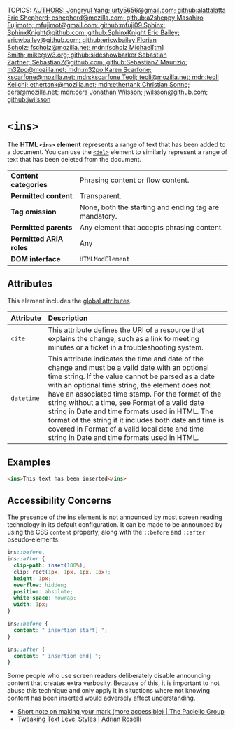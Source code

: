 TOPICS: <ins>
AUTHORS: Jongryul Yang; urty5656@gmail.com; github:alattalatta
         Eric Shepherd; eshepherd@mozilla.com; github:a2sheppy
         Masahiro Fujimoto; mfujimot@gmail.com; github:mfuji09
         Sphinx; SphinxKnight@github.com; github:SphinxKnight
         Eric Bailey; ericwbailey@github.com; github:ericwbailey
         Florian Scholz; fscholz@mozilla.net; mdn:fscholz
         Michael[tm] Smith; mike@w3.org; github:sideshowbarker
         Sebastian Zartner; SebastianZ@github.com; github:SebastianZ
         Maurizio; m32po@mozilla.net; mdn:m32po
         Karen Scarfone; kscarfone@mozilla.net; mdn:kscarfone
         Teoli; teoli@mozilla.net; mdn:teoli
         Keiichi; ethertank@mozilla.net; mdn:ethertank
         Christian Sonne; cers@mozilla.net; mdn:cers
         Jonathan Wilsson; jwilsson@github.com; github:jwilsson

# `<ins>`

The **HTML `<ins>` element** represents a range of text that has been added to a document.
You can use the [`<del>`](/en/webfrontend/<del>) element to similarly represent a
range of text that has been deleted from the document.

|  |  |
| :-- | :-- |
| **Content categories** | Phrasing content or flow content. |
| **Permitted content** | Transparent. |
| **Tag omission** | None, both the starting and ending tag are mandatory. |
| **Permitted parents** | Any element that accepts phrasing content. |
| **Permitted ARIA roles** | Any |
| **DOM interface** | `HTMLModElement` |

## Attributes

This element includes the [global attributes](/en/webfrontend/HTML_Global_Attributes).

| Attribute | Description |
| :-- | :-- |
| `cite` | This attribute defines the URI of a resource that explains the change, such as a link to meeting minutes or a ticket in a troubleshooting system.
| `datetime` | This attribute indicates the time and date of the change and must be a valid date with an optional time string. If the value cannot be parsed as a date with an optional time string, the element does not have an associated time stamp. For the format of the string without a time, see Format of a valid date string in Date and time formats used in HTML. The format of the string if it includes both date and time is covered in Format of a valid local date and time string in Date and time formats used in HTML.

## Examples

```html
<ins>This text has been inserted</ins>
```

## Accessibility Concerns

The presence of the ins element is not announced by most screen reading technology in its default
configuration. It can be made to be announced by using the CSS `content` property, along with
the `::before` and `::after` pseudo-elements.

```css
ins::before,
ins::after {
  clip-path: inset(100%);
  clip: rect(1px, 1px, 1px, 1px);
  height: 1px;
  overflow: hidden;
  position: absolute;
  white-space: nowrap;
  width: 1px;
}

ins::before {
  content: " insertion start] ";
}

ins::after {
  content: " insertion end] ";
}
```

Some people who use screen readers deliberately disable announcing content that creates extra
verbosity. Because of this, it is important to not abuse this technique and only apply it in situations
where not knowing content has been inserted would adversely affect understanding.

- [Short note on making your mark (more accessible) | The Paciello Group](https://developer.paciellogroup.com/blog/2017/12/short-note-on-making-your-mark-more-accessible/)
- [Tweaking Text Level Styles | Adrian Roselli](http://adrianroselli.com/2017/12/tweaking-text-level-styles.html)
